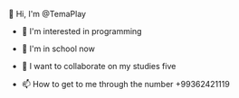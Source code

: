 👋 Hi, I'm @TemaPlay

- 👀 I'm interested in programming

- 🌱 I'm in school now

- 💞️ I want to collaborate on my studies
five
- 📫 How to get to me through the number +99362421119


<!---
TemaPlay/TemaPlay is a ✨ special ✨ repository because its `README.md` (this file) appears on your GitHub profile.
You can click the Preview link to take a look at your changes.
--->
